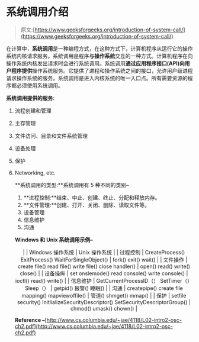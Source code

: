 # 系统调用介绍

> 原文:[https://www.geeksforgeeks.org/introduction-of-system-call/](https://www.geeksforgeeks.org/introduction-of-system-call/)

在计算中，**系统调用**是一种编程方式，在这种方式下，计算机程序从运行它的操作系统内核请求服务。系统调用是程序**与操作系统**交互的一种方式。计算机程序在向操作系统内核发出请求时会进行系统调用。系统调用**通过应用程序接口(API)向用户程序提供**操作系统服务。它提供了进程和操作系统之间的接口，允许用户级进程请求操作系统的服务。系统调用是进入内核系统的唯一入口点。所有需要资源的程序都必须使用系统调用。

**系统调用提供的服务:**

1.  流程创建和管理
2.  主存管理
3.  文件访问、目录和文件系统管理
4.  设备处理
5.  保护
6.  Networking, etc.

    **系统调用的类型:**系统调用有 5 种不同的类别–

    1.  **进程控制:**结束、中止、创建、终止、分配和释放内存。
    2.  **文件管理:**创建、打开、关闭、删除、读取文件等。
    3.  设备管理
    4.  信息维护
    5.  沟通

    **Windows 和 Unix 系统调用示例–**

    <center>

    |  | Windows 操作系统 | Unix 操作系统 |
    | 过程控制 | CreateProcess()
    ExitProcess()
    WaitForSingleObject() | fork()
    exit()
    wait() |
    | 文件操作 | create file()
    read file()
    write file()
    close handler() | open()
    read()
    write()
    close() |
    | 设备操纵 | set onslemode()
    read console()
    write console() | ioctl()
    read()
    write() |
    | 信息维护 | GetCurrentProcessID（）
    SetTimer（）
    Sleep（） | getpid()
    报警()
    睡眠() |
    | 沟通 | createpipe()
    create file mapping()
    mapviewoffile() | 管道()
    shmget()
    mmap() |
    | 保护 | setfile security()
    InitlializeSecurityDescriptor()
    SetSecurityDescriptorGroup() | chmod()
    umask()
    chown() |

    </center>

    **Reference –**[http://www.cs.columbia.edu/~jae/4118/L02-intro2-osc-ch2.pdf](http://www.cs.columbia.edu/~jae/4118/L02-intro2-osc-ch2.pdf)